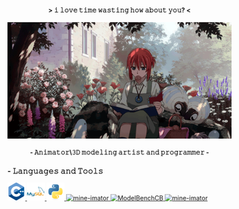 <h4 align="center"> > 𝚒 𝚕𝚘𝚟𝚎 𝚝𝚒𝚖𝚎 𝚠𝚊𝚜𝚝𝚒𝚗𝚐 𝚑𝚘𝚠 𝚊𝚋𝚘𝚞𝚝 𝚢𝚘𝚞? < </h4>

<p align="center">
  <img src="https://github.com/storm01138/storm01138/blob/main/animesher.com_mahoutsukai-no-yome-gif-cute-1972472.gif" />
</p>
<h4 align="center">  - 𝙰𝚗𝚒𝚖𝚊𝚝𝚘𝚛\𝟹𝙳 𝚖𝚘𝚍𝚎𝚕𝚒𝚗𝚐 𝚊𝚛𝚝𝚒𝚜𝚝  𝚊𝚗𝚍 𝚙𝚛𝚘𝚐𝚛𝚊𝚖𝚖𝚎𝚛 -  </h4>
<h3 align="left"> - 𝙻𝚊𝚗𝚐𝚞𝚊𝚐𝚎𝚜 𝚊𝚗𝚍 𝚃𝚘𝚘𝚕𝚜 </h3>
<p align="left"> <a href="https://www.w3schools.com/cpp/" target="_blank" rel="noreferrer"> <img src="https://raw.githubusercontent.com/devicons/devicon/master/icons/cplusplus/cplusplus-original.svg" alt="cplusplus" width="40" height="40"/> </a> <a href="https://www.mysql.com/" target="_blank" rel="noreferrer"> <img src="https://raw.githubusercontent.com/devicons/devicon/master/icons/mysql/mysql-original-wordmark.svg" alt="mysql" width="40" height="40"/> </a> <a href="https://www.python.org" target="_blank" rel="noreferrer"> <img src="https://raw.githubusercontent.com/devicons/devicon/master/icons/python/python-original.svg" alt="python" width="40" height="40"/> </a> <a href="https://www.mineimatorforums.com" target="_blank" rel="noreferrer"> <img src="https://imgur.com/otGYTNB.png" alt="mine-imator" width="40" height="40"/> </a> <a href="https://communitybuild.netlify.app" target="_blank" rel="noreferrer"> <img src="https://imgur.com/yQLpRHl.png" alt="ModelBenchCB" width="40" height="40"/> </a> <a href="https://www.mineimatorforums.com/index.php?/topic/79256-modelbench-115/" target="_blank" rel="noreferrer"> <img src="https://imgur.com/N8F7gID.png" alt="mine-imator" width="40" height="40"/>
</a> </p>

